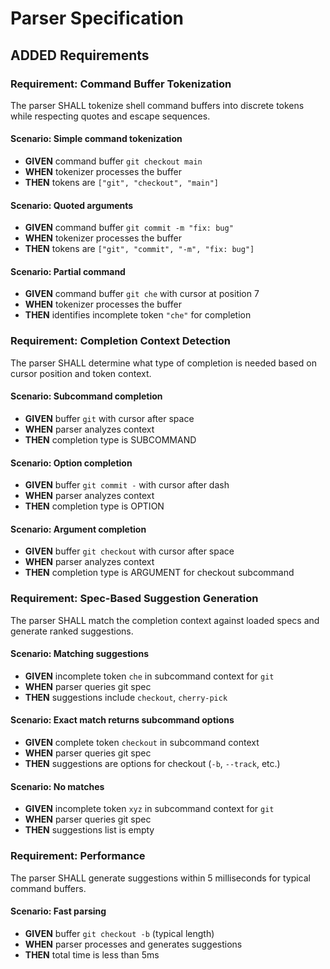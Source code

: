 # Parser Specification

## ADDED Requirements

### Requirement: Command Buffer Tokenization

The parser SHALL tokenize shell command buffers into discrete tokens while
respecting quotes and escape sequences.

#### Scenario: Simple command tokenization

- **GIVEN** command buffer `git checkout main`
- **WHEN** tokenizer processes the buffer
- **THEN** tokens are `["git", "checkout", "main"]`

#### Scenario: Quoted arguments

- **GIVEN** command buffer `git commit -m "fix: bug"`
- **WHEN** tokenizer processes the buffer
- **THEN** tokens are `["git", "commit", "-m", "fix: bug"]`

#### Scenario: Partial command

- **GIVEN** command buffer `git che` with cursor at position 7
- **WHEN** tokenizer processes the buffer
- **THEN** identifies incomplete token `"che"` for completion

### Requirement: Completion Context Detection

The parser SHALL determine what type of completion is needed based on cursor
position and token context.

#### Scenario: Subcommand completion

- **GIVEN** buffer `git` with cursor after space
- **WHEN** parser analyzes context
- **THEN** completion type is SUBCOMMAND

#### Scenario: Option completion

- **GIVEN** buffer `git commit -` with cursor after dash
- **WHEN** parser analyzes context
- **THEN** completion type is OPTION

#### Scenario: Argument completion

- **GIVEN** buffer `git checkout` with cursor after space
- **WHEN** parser analyzes context
- **THEN** completion type is ARGUMENT for checkout subcommand

### Requirement: Spec-Based Suggestion Generation

The parser SHALL match the completion context against loaded specs and generate
ranked suggestions.

#### Scenario: Matching suggestions

- **GIVEN** incomplete token `che` in subcommand context for `git`
- **WHEN** parser queries git spec
- **THEN** suggestions include `checkout`, `cherry-pick`

#### Scenario: Exact match returns subcommand options

- **GIVEN** complete token `checkout` in subcommand context
- **WHEN** parser queries git spec
- **THEN** suggestions are options for checkout (`-b`, `--track`, etc.)

#### Scenario: No matches

- **GIVEN** incomplete token `xyz` in subcommand context for `git`
- **WHEN** parser queries git spec
- **THEN** suggestions list is empty

### Requirement: Performance

The parser SHALL generate suggestions within 5 milliseconds for typical command
buffers.

#### Scenario: Fast parsing

- **GIVEN** buffer `git checkout -b` (typical length)
- **WHEN** parser processes and generates suggestions
- **THEN** total time is less than 5ms
